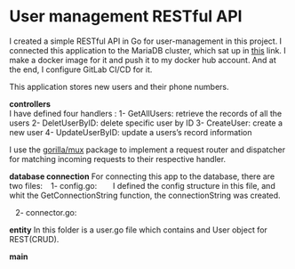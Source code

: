 # User management RESTful API

I created a simple RESTful API  in Go for user-management in this project. I connected this application to the MariaDB cluster, which sat up in [this](https://github.com/mona-mp/mariadb-cluster) link.
I make a docker image for it and push it to my docker hub account.
And at the end, I configure GitLab CI/CD for it.

This application stores new users and their phone numbers.

**controllers**\
I have defined four handlers :
1- GetAllUsers: retrieve the records of all the users
2- DeletUserByID: delete specific user by ID
3- CreateUser: create a new user
4- UpdateUserByID: update a users’s record information

I use the [gorilla/mux](https://www.gorillatoolkit.org/pkg/mux) package to implement a request router and dispatcher for matching incoming requests to their respective handler.

**database connection**
For connecting this app to the database, there are two files:
&ensp; 1- config.go:
&ensp;&ensp;&ensp; I defined the config structure in this file, and whit the GetConnectionString function, the connectionString was created.

 &ensp; 2- connector.go:
 &ensp;&ensp;&ensp;


**entity**
In this folder is a user.go file which contains and User object for REST(CRUD).

**main**
